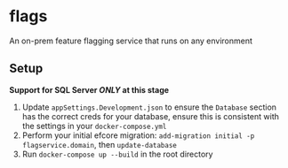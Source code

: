# flags

An on-prem feature flagging service that runs on any environment

## Setup

**Support for SQL Server _ONLY_ at this stage**

1. Update `appSettings.Development.json` to ensure the `Database` section has the correct creds for your database, ensure this is consistent with the settings in your `docker-compose.yml`
2. Perform your initial efcore migration: `add-migration initial -p flagservice.domain`, then `update-database`
3. Run `docker-compose up --build` in the root directory
